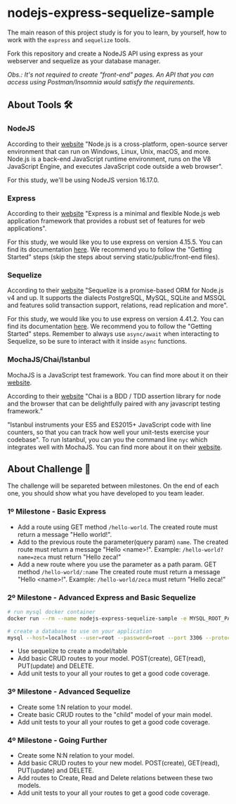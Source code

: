 # nodejs-express-sequelize-sample

The main reason of this project study is for you to learn, by yourself, how to work with the `express` and `sequelize` tools.

Fork this repository and create a NodeJS API using express as your webserver and sequelize as your database manager.

_Obs.: It's not required to create "front-end" pages. An API that you can access using Postman/Insomnia would satisfy the requirements._

## About Tools 🛠️

### NodeJS

According to their [website](https://nodejs.org/en) "Node.js is a cross-platform, open-source server environment that can run on Windows, Linux, Unix, macOS, and more.
Node.js is a back-end JavaScript runtime environment, runs on the V8 JavaScript Engine, and executes JavaScript code outside a web browser".

For this study, we'll be using NodeJS version 16.17.0.

### Express

According to their [website](https://expressjs.com/) "Express is a minimal and flexible Node.js web application framework that provides a robust set of features for web applications".

For this study, we would like you to use express on version 4.15.5.
You can find its documentation [here](https://expressjs.com/en/4x/api.html).
We recommend you to follow the "Getting Started" steps (skip the steps about serving static/public/front-end files).

### Sequelize

According to their [website](https://sequelize.org/) "Sequelize is a promise-based ORM for Node.js v4 and up. It supports the dialects PostgreSQL, MySQL, SQLite and MSSQL and features solid transaction support, relations, read replication and more".

For this study, we would like you to use express on version 4.41.2.
You can find its documentation [here](https://sequelize.org/v4/).
We recommend you to follow the "Getting Started" steps.
Remember to always use `async/await` when interacting to Sequelize, so be sure to interact with it inside `async` functions.

### MochaJS/Chai/Istanbul

MochaJS is a JavaScript test framework.
You can find more about it on their [website](https://mochajs.org/).

According to their [website](https://www.chaijs.com/) "Chai is a BDD / TDD assertion library for node and the browser that can be delightfully paired with any javascript testing framework."

"Istanbul instruments your ES5 and ES2015+ JavaScript code with line counters, so that you can track how well your unit-tests exercise your codebase".
To run Istanbul, you can you the command line `nyc` which integrates well with MochaJS.
You can find more about it on their [website](https://istanbul.js.org/).

## About Challenge 🎯

The challenge will be separeted between milestones.
On the end of each one, you should show what you have developed to you team leader.

### 1º Milestone - Basic Express

- Add a route using GET method `/hello-world`.
The created route must return a message "Hello world!".
- Add to the previous route the parameter(query param) `name`.
The created route must return a message "Hello \<name>!".
Example: `/hello-world?name=zeca` must return "Hello zeca!"
- Add a new route where you use the parameter as a path param. GET method `/hello-world/:name`
The created route must return a message "Hello \<name>!".
Example: `/hello-world/zeca` must return "Hello zeca!"

### 2º Milestone - Advanced Express and Basic Sequelize

```bash
# run mysql docker container
docker run --rm --name nodejs-express-sequelize-sample -e MYSQL_ROOT_PASSWORD=root -d -p 3306:3306 mysql:8.0

# create a database to use on your application
mysql --host=localhost --user=root --password=root --port 3306 --protocol=tcp -e "create schema nodejs_express_sequelize_sample;"
```

- Use sequelize to create a model/table
- Add basic CRUD routes to your model. POST(create), GET(read), PUT(update) and DELETE.
- Add unit tests to your all your routes to get a good code coverage.

### 3º Milestone - Advanced Sequelize

- Create some 1:N relation to your model.
- Create basic CRUD routes to the "child" model of your main model.
- Add unit tests to your all your routes to get a good code coverage.

### 4º Milestone - Going Further

- Create some N:N relation to your model.
- Add basic CRUD routes to your new model. POST(create), GET(read), PUT(update) and DELETE.
- Add routes to Create, Read and Delete relations between these two models.
- Add unit tests to your all your routes to get a good code coverage.
